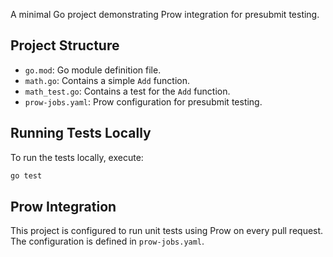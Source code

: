 A minimal Go project demonstrating Prow integration for presubmit testing.

## Project Structure

- `go.mod`: Go module definition file.
- `math.go`: Contains a simple `Add` function.
- `math_test.go`: Contains a test for the `Add` function.
- `prow-jobs.yaml`: Prow configuration for presubmit testing.

## Running Tests Locally

To run the tests locally, execute:

```bash
go test
```

## Prow Integration

This project is configured to run unit tests using Prow on every pull request. The configuration is defined in `prow-jobs.yaml`. 

